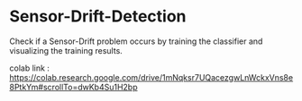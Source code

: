 # Sensor-Drift-Detection
 Check if a Sensor-Drift problem occurs by training the classifier and visualizing the training results.

colab link : https://colab.research.google.com/drive/1mNqksr7UQacezgwLnWckxVns8e8PtkYm#scrollTo=dwKb4Su1H2bp
